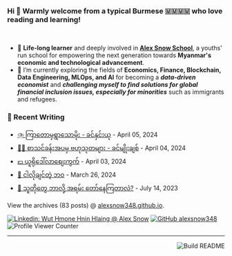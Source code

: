 ### Hi 👋 Warmly welcome from a typical Burmese 🇲🇲🇲🇲 who love reading and learning! 
<br>

- 🔭 **Life-long learner** and deeply involved in [**Alex Snow School**](https://www.alexsnowschool.org/), a youths' run school for empowering the next generation towards **Myanmar's economic and technological advancement**. 
- 🌱 I’m currently exploring the fields of **Economics, Finance, Blockchain, Data Engineering, MLOps, and AI** for becoming a **_data-driven economist_** and  **_challenging myself  to find solutions for global financial inclusion issues, especially for minorities_** such as immigrants and refugees.

### 📝 Recent Writing

<!-- writing starts -->
* [⛈️ ကြာတောမှရွာသောမိုး - ခင်နှင်းယု](https://alexsnow348.github.io/%E1%80%99%E1%80%BE%E1%80%90%E1%80%BA%E1%80%85%E1%80%AF%E1%80%99%E1%80%BB%E1%80%AC%E1%80%B8/2024/04/05/rain-khin-yu-wai/) - April 05, 2024
* [👩‍💻 စာသင်ခန်းအပမှ ဗဟုသုတများ - ခင်မျိုးချစ်](https://alexsnow348.github.io/%E1%80%9C%E1%80%B1%E1%80%B7%E1%80%9C%E1%80%AC%E1%80%99%E1%80%BE%E1%80%AF/2024/04/04/learning-outside-classroom/) - April 04, 2024
* [💵 ယူရိုဒေါ်လာစျေးကွက်](https://alexsnow348.github.io/2024/04/03/euro-dollar-market/) - April 03, 2024
* [🌼 ငါလိုချင်တဲ့ ဘဝ](https://alexsnow348.github.io/%E1%80%95%E1%80%B1%E1%80%AB%E1%80%BA%E1%80%9C%E1%80%AC%E1%80%9E%E1%80%99%E1%80%BB%E1%80%BE%20%E1%80%A1%E1%80%90%E1%80%BD%E1%80%B1%E1%80%B8%E1%80%99%E1%80%BB%E1%80%AC%E1%80%B8/2024/03/26/life-i-want/) - March 26, 2024
* [🌴 သူတိုတွေ ဘာလို့ အရမ်း တော်နေကြတာလဲ?](https://alexsnow348.github.io/%E1%80%95%E1%80%B1%E1%80%AB%E1%80%BA%E1%80%9C%E1%80%AC%E1%80%9E%E1%80%99%E1%80%BB%E1%80%BE%20%E1%80%A1%E1%80%90%E1%80%BD%E1%80%B1%E1%80%B8%E1%80%99%E1%80%BB%E1%80%AC%E1%80%B8/2023/07/14/you-and-your-research/) - July 14, 2023
<!-- writing ends -->

View the archives (<!-- writing_count starts -->83<!-- writing_count ends --> posts) @ [alexsnow348.github.io](https://alexsnow348.github.io/blog/).


[![Linkedin: Wut Hmone Hnin Hlaing @ Alex Snow](https://img.shields.io/badge/-AlexSnow-blue?style=flat-square&logo=Linkedin&logoColor=white&link=https://www.linkedin.com/in/wuthmonehninhlaing/)](https://www.linkedin.com/in/wuthmonehninhlaing/)
[![GitHub alexsnow348](https://img.shields.io/github/followers/alexsnow348?label=follow&style=social)](https://cdn.jsdelivr.net/npm/simple-icons@v3/icons/github.svg)
![Profile Viewer Counter](https://komarev.com/ghpvc/?username=alexsnow348&color=brightgreen)

---
<a href="https://github.com/alexsnow348/alexsnow348/actions"><img src="https://github.com/alexsnow348/alexsnow348/workflows/Build_README/badge.svg" align="right" alt="Build README"></a>